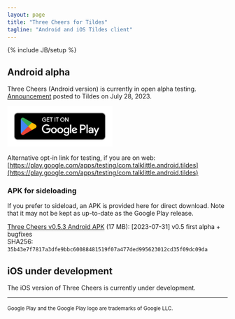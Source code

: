 ```yaml
---
layout: page
title: "Three Cheers for Tildes"
tagline: "Android and iOS Tildes client"
---
```

{% include JB/setup %}

<style>
    img[alt="Google Play Store link"] { width: 240px; }
</style>

## Android alpha

Three Cheers (Android version) is currently in open alpha testing. [Announcement](https://tildes.net/~tildes/18s2/three_cheers_for_tildes_android_version_is_open_for_alpha_testing_on_the_google_play_store) posted to Tildes on July 28, 2023.

[![Google Play Store link](/assets/images/google-play-badge.png)](https://play.google.com/store/apps/details?id=com.talklittle.android.tildes)

Alternative opt-in link for testing, if you are on web: [https://play.google.com/apps/testing/com.talklittle.android.tildes](https://play.google.com/apps/testing/com.talklittle.android.tildes)

### APK for sideloading

If you prefer to sideload, an APK is provided here for direct download. Note that it may not be kept as up-to-date as the Google Play release.

[Three Cheers v0.5.3 Android APK](https://three-cheers-archive.s3.amazonaws.com/three-cheers_0.5.3.apk) (17 MB): [2023-07-31] v0.5 first alpha + bugfixes  
SHA256: `35b43e7f7817a3dfe9bbc60088481519f07a477ded995623012cd35f09dc09da`

## iOS under development

The iOS version of Three Cheers is currently under development.

-----

<small>Google Play and the Google Play logo are trademarks of Google LLC.</small>